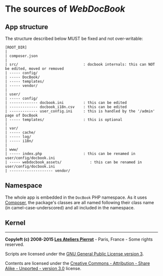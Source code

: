 The sources of *WebDocBook*
========================


App structure
-------------

The structure described below MUST be fixed and not over-writable:

    [ROOT_DIR]
    |
    | composer.json
    |
    | src/                              : docbook internals: this can NOT be edited, moved or removed
    | ----- config/
    | ----- DocBook/
    | ----- templates/
    | ----- vendor/
    |
    | user/
    | ----- config/
    | ------------- docbook.ini         : this can be edited
    | ------------- docbook_i18n.csv    : this can be edited
    | ------------- user_config.ini     : this is handled by the '/admin' page of DocBook
    | ----- templates/                  : this is optional
    |
    | var/
    | ----- cache/
    | ----- log/
    | ----- i18n/
    |
    | www/
    | ----- index.php                   : this can be renamed in user/config/docbook.ini
    | ----- webdocbook_assets/             : this can be renamed in user/config/docbook.ini
    | -------------------- vendor/


Namespace
---------

The whole app is embedded in the `DocBook` PHP namespace. As it uses [Composer](http://getcomposer.com/),
the package's classes are all named following their class name (in camel-case-underscored) 
and all included in the namespace.


Kernel
------


----
**Copyleft (c) 2008-2015 [Les Ateliers Pierrot](http://www.ateliers-pierrot.fr/)** - Paris, France - Some rights reserved.

Scripts are licensed under the [GNU General Public License version 3](http://www.gnu.org/licenses/gpl.html).

Contents are licensed under the [Creative Commons - Attribution - Share Alike - Unported - version 3.0](http://creativecommons.org/licenses/by-sa/3.0/) license.
